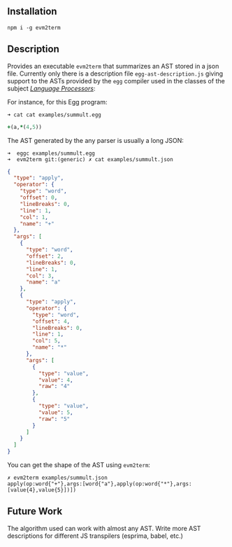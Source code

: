 
## Installation

```
npm i -g evm2term
```

## Description

Provides an executable `evm2term` that summarizes an AST stored in a json file.
Currently only there is a description file `egg-ast-description.js` giving support 
to the ASTs provided by the `egg` compiler used in the classes of the subject *[Language Processors](https://ull-esit-gradoii-pl.github.io/practicas/index.html)*:

For instance, for this Egg program:

```
➜ cat cat examples/summult.egg
```
```ruby
+(a,*(4,5))
```

The AST generated by the any parser  is usually a long JSON:
```
➜  eggc examples/summult.egg       
➜  evm2term git:(generic) ✗ cat examples/summult.json
```
```json
{
  "type": "apply",
  "operator": {
    "type": "word",
    "offset": 0,
    "lineBreaks": 0,
    "line": 1,
    "col": 1,
    "name": "+"
  },
  "args": [
    {
      "type": "word",
      "offset": 2,
      "lineBreaks": 0,
      "line": 1,
      "col": 3,
      "name": "a"
    },
    {
      "type": "apply",
      "operator": {
        "type": "word",
        "offset": 4,
        "lineBreaks": 0,
        "line": 1,
        "col": 5,
        "name": "*"
      },
      "args": [
        {
          "type": "value",
          "value": 4,
          "raw": "4"
        },
        {
          "type": "value",
          "value": 5,
          "raw": "5"
        }
      ]
    }
  ]
}
```

You can get the shape of the AST using `evm2term`:

```
✗ evm2term examples/summult.json
apply(op:word{"+"},args:[word{"a"},apply(op:word{"*"},args:[value{4},value{5}])])
```
## Future Work

The algorithm used can work with almost any AST.
Write more AST descriptions for different JS transpilers (esprima, babel, etc.)